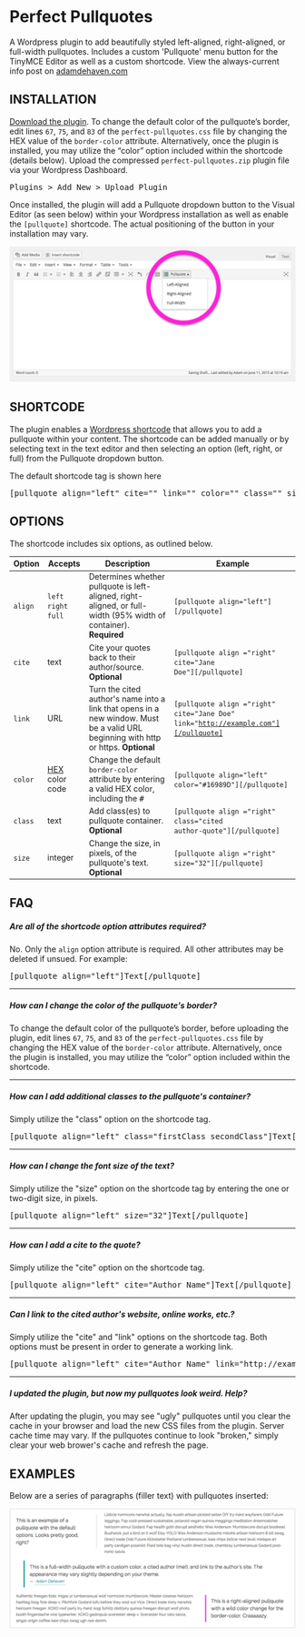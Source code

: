 # Perfect Pullquotes

A Wordpress plugin to add beautifully styled left-aligned, right-aligned, or full-width pullquotes. Includes a custom 'Pullquote' menu button for the TinyMCE Editor as well as a custom shortcode. View the always-current info post on [adamdehaven.com](http://adamdehaven.com/2015/05/easily-add-pullquotes-to-your-wordpress-theme-with-the-perfect-pullquotes-plugin/)

## INSTALLATION
[Download the plugin](https://github.com/adamdehaven/perfect-pullquotes/archive/master.zip). To change the default color of the pullquote’s border, edit lines <code>67</code>, <code>75</code>, and <code>83</code> of the <code>perfect-pullquotes.css</code> file by changing the HEX value of the <code>border-color</code> attribute. Alternatively, once the plugin is installed, you may utilize the “color” option included within the shortcode (details below). Upload the compressed <code>perfect-pullquotes.zip</code> plugin file via your Wordpress Dashboard.
<pre>Plugins > Add New > Upload Plugin</pre>

Once installed, the plugin will add a Pullquote dropdown button to the Visual Editor (as seen below) within your Wordpress installation as well as enable the `[pullquote]` shortcode. The actual positioning of the button in your installation may vary.

![Visual Editor preview with Pullquote buttons](screenshot-1.png)

## SHORTCODE
The plugin enables a [Wordpress shortcode](https://codex.wordpress.org/Shortcode_API) that allows you to add a pullquote within your content. The shortcode can be added manually or by selecting text in the text editor and then selecting an option (left, right, or full) from the Pullquote dropdown button.

The default shortcode tag is shown here
<pre>[pullquote align="left" cite="" link="" color="" class="" size=""]This is the pullquote text.[/pullquote]</pre>

## OPTIONS
The shortcode includes six options, as outlined below.

Option | Accepts | Description | Example
--- | --- | --- | ---
<code>align</code> | <code>left</code> <code>right</code> <code>full</code> | Determines whether pullquote is left-aligned, right-aligned, or full-width (95% width of container). **Required** | <code>[pullquote align="left"][/pullquote]</code>
<code>cite</code> | text | Cite your quotes back to their author/source. **Optional** | <code>[pullquote align ="right" cite="Jane Doe"][/pullquote]</code>
<code>link</code> | URL | Turn the cited author's name into a link that opens in a new window. Must be a valid URL beginning with http or https. **Optional** | <code>[pullquote align ="right" cite="Jane Doe" link="http://example.com"][/pullquote]</code>
<code>color</code> | [HEX](http://www.colorhexa.com/) color code | Change the default <code>border-color</code> attribute by entering a valid HEX color, including the <kbd>#</kbd> | <code>[pullquote align="left" color="#16989D"][/pullquote]</code>
<code>class</code> | text | Add class(es) to pullquote container. **Optional** | <code>[pullquote align ="right" class="cited author-quote"][/pullquote]</code>
<code>size</code> | integer | Change the size, in pixels, of the pullquote's text. **Optional** | <code>[pullquote align ="right" size="32"][/pullquote]</code>

## FAQ
##### Are all of the shortcode option attributes required?

No. Only the `align` option attribute is required. All other attributes may be deleted if unsued. For example:
<pre>[pullquote align="left"]Text[/pullquote]</pre>

-----

##### How can I change the color of the pullquote's border?

To change the default color of the pullquote’s border, before uploading the plugin, edit lines `67`, `75`, and `83` of the `perfect-pullquotes.css` file by changing the HEX value of the `border-color` attribute. Alternatively, once the plugin is installed, you may utilize the “color” option included within the shortcode.

-----

##### How can I add additional classes to the pullquote's container?

Simply utilize the "class" option on the shortcode tag. 
<pre>[pullquote align="left" class="firstClass secondClass"]Text[/pullquote]</pre>

-----

##### How can I change the font size of the text?

Simply utilize the "size" option on the shortcode tag by entering the one or two-digit size, in pixels.
<pre>[pullquote align="left" size="32"]Text[/pullquote]</pre>

-----

##### How can I add a cite to the quote?

Simply utilize the "cite" option on the shortcode tag.
<pre>[pullquote align="left" cite="Author Name"]Text[/pullquote]</pre>

-----

##### Can I link to the cited author's website, online works, etc.?

Simply utilize the "cite" and "link" options on the shortcode tag. Both options must be present in order to generate a working link.
<pre>[pullquote align="left" cite="Author Name" link="http://example.com"]Text[/pullquote]</pre>

-----

##### I updated the plugin, but now my pullquotes look weird. Help?

After updating the plugin, you may see "ugly" pullquotes until you clear the cache in your browser and load the new CSS files from the plugin. Server cache time may vary. If the pullquotes continue to look "broken," simply clear your web brower's cache and refresh the page.

## EXAMPLES

Below are a series of paragraphs (filler text) with pullquotes inserted:

![Sample pullquotes](screenshot-2.png)